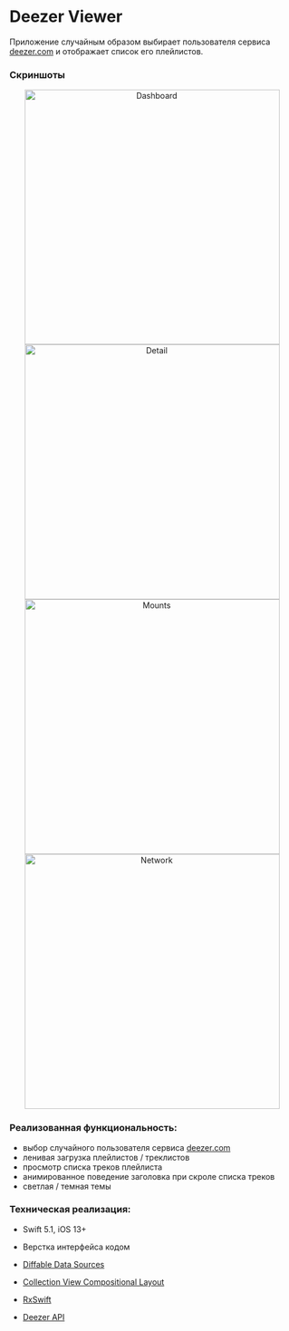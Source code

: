 # Deezer Viewer

Приложение случайным образом выбирает пользователя сервиса [deezer.com](https://www.deezer.com) и отображает список его плейлистов.

###  Скриншоты

<p align=center>
	<img height="450" src="Resources/Screenshots/Light/Dashboard.png" alt="Dashboard">
	<img height="450" src="Resources/Screenshots/Light/Detail.png" alt="Detail">
	<img height="450" src="Resources/Screenshots/Light/Mounts.png" alt="Mounts">
	<img height="450" src="Resources/Screenshots/Light/Network.png" alt="Network">
</p>


### Реализованная функциональность:

- выбор случайного пользователя сервиса [deezer.com](https://www.deezer.com)
- ленивая загрузка плейлистов / треклистов
- просмотр списка треков плейлиста
- анимированное поведение заголовка при скроле списка треков
- светлая / темная темы

### Техническая реализация:

- Swift 5.1, iOS 13+

- Верстка интерфейса кодом

- [Diffable Data Sources](https://developer.apple.com/videos/play/wwdc2019/220)

-  [Collection View Compositional Layout](https://developer.apple.com/videos/play/wwdc2019/215)

- [RxSwift](https://github.com/ReactiveX/RxSwift)

- [Deezer API](https://developers.deezer.com/)

